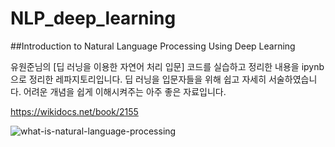 # NLP_deep_learning
##Introduction to Natural Language Processing Using Deep Learning

유원준님의 [딥 러닝을 이용한 자연어 처리 입문] 코드를 실습하고 정리한 내용을 ipynb으로 정리한 레파지토리입니다.
딥 러닝을 입문자들을 위해 쉽고 자세히 서술하였습니다. 어려운 개념을 쉽게 이해시켜주는 아주 좋은 자료입니다.

https://wikidocs.net/book/2155 


![what-is-natural-language-processing](https://user-images.githubusercontent.com/49297157/96328403-8ac42980-107d-11eb-93bf-535458db5a64.jpg)
